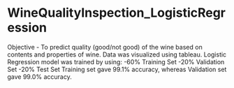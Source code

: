 # WineQualityInspection_LogisticRegression
Objective - To predict quality (good/not good) of the wine based on contents and properties of wine.
Data was visualized using tableau.
Logistic Regression model was trained by using:
-60% Training Set
-20% Validation Set
-20% Test Set
Training set gave 99.1% accuracy, whereas Validation set gave 99.0% accuracy.
